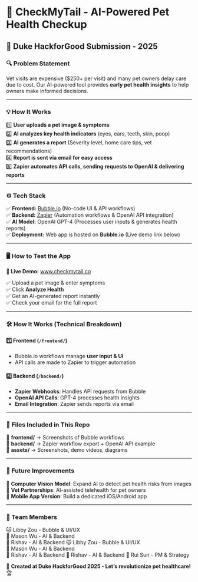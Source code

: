 # 🐾 CheckMyTail - AI-Powered Pet Health Checkup
## 🚀 Duke HackforGood Submission - 2025

### **🔍 Problem Statement**
Vet visits are expensive ($250+ per visit) and many pet owners delay care due to cost. Our AI-powered tool provides **early pet health insights** to help owners make informed decisions.

---

### **💡 How It Works**
1️⃣ **User uploads a pet image & symptoms**  
2️⃣ **AI analyzes key health indicators** (eyes, ears, teeth, skin, poop)  
3️⃣ **AI generates a report** (Severity level, home care tips, vet recommendations)  
4️⃣ **Report is sent via email for easy access**  
5️⃣ **Zapier automates API calls, sending requests to OpenAI & delivering reports**  

---

### **⚙️ Tech Stack**
✅ **Frontend:** [Bubble.io](https://bubble.io) (No-code UI & API workflows)  
✅ **Backend:** [Zapier](https://zapier.com) (Automation workflows & OpenAI API integration)  
✅ **AI Model:** OpenAI GPT-4 (Processes user inputs & generates health reports)  
✅ **Deployment:** Web app is hosted on **Bubble.io** (Live demo link below)  

---

### **🖥️ How to Test the App**
**🔗 Live Demo:** www.checkmytail.co

✅ Upload a pet image & enter symptoms  
✅ Click **Analyze Health**  
✅ Get an AI-generated report instantly  
✅ Check your email for the full report  

---

### **🛠️ How It Works (Technical Breakdown)**
#### **1️⃣ Frontend (`/frontend/`)**
- Bubble.io workflows manage **user input & UI**  
- API calls are made to Zapier to trigger automation  

#### **2️⃣ Backend (`/backend/`)**
- **Zapier Webhooks**: Handles API requests from Bubble  
- **OpenAI API Calls**: GPT-4 processes health insights  
- **Email Integration**: Zapier sends reports via email  

---

### **📁 Files Included in This Repo**
📂 **frontend/** → Screenshots of Bubble workflows  
📂 **backend/** → Zapier workflow export + OpenAI API example  
📂 **assets/** → Screenshots, demo videos, diagrams  

---

### **📝 Future Improvements**
🔹 **Computer Vision Model**: Expand AI to detect pet health risks from images  
🔹 **Vet Partnerships**: AI-assisted telehealth for pet owners  
🔹 **Mobile App Version**: Build a dedicated iOS/Android app  

---

### **👥 Team Members**
🐱 Libby Zou - Bubble & UI/UX  
🐶 Mason Wu - AI & Backend  
🐾 Rishav - AI & Backend
🐱 Libby Zou - Bubble & UI/UX  
🐶 Mason Wu - AI & Backend  
🐾 Rishav - AI & Backend
🐾 Rishav - AI & Backend
🐰 Rui Sun - PM & Strategy 

🚀 **Created at Duke HackforGood 2025 - Let’s revolutionize pet healthcare!** 🏆  

